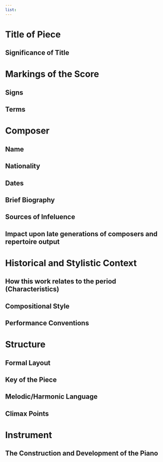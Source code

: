 ```yaml
---
list:
---
```


# Title of Piece
## Significance of Title
# Markings of the Score
## Signs
## Terms

# Composer
## Name
## Nationality
## Dates
## Brief Biography
## Sources of Infeluence
## Impact upon late generations of composers and repertoire output
# Historical and Stylistic Context
## How this work relates to the period (Characteristics)
## Compositional Style
## Performance Conventions 
# Structure
## Formal Layout
## Key of the Piece
## Melodic/Harmonic Language
## Climax Points
# Instrument
## The Construction and Development of the Piano
